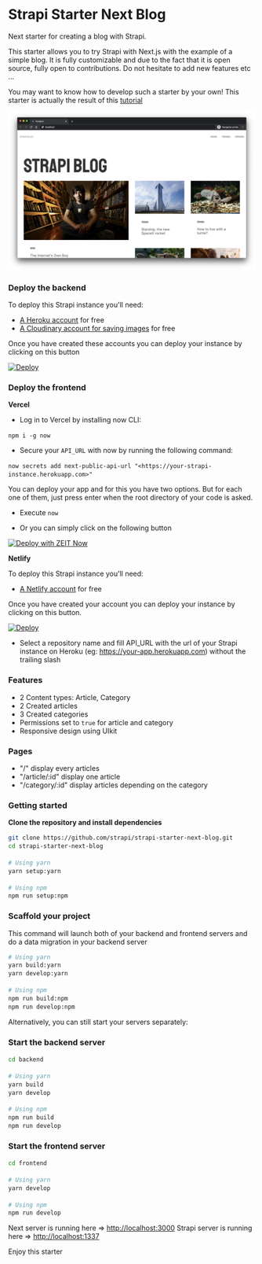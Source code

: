 # Strapi Starter Next Blog

Next starter for creating a blog with Strapi.

This starter allows you to try Strapi with Next.js with the example of a simple blog. It is fully customizable and due to the fact that it is open source, fully open to contributions. Do not hesitate to add new features etc ...

You may want to know how to develop such a starter by your own! This starter is actually the result of this [tutorial](https://strapi.io/blog/build-a-blog-with-next-react-js-strapi-and-apollo)

![screenshot image](/screenshot.png)

### Deploy the backend

To deploy this Strapi instance you'll need:

- [A Heroku account](https://signup.heroku.com/) for free
- [A Cloudinary account for saving images](https://cloudinary.com/users/register/free) for free

Once you have created these accounts you can deploy your instance by clicking on this button

[![Deploy](https://www.herokucdn.com/deploy/button.svg)](https://heroku.com/deploy?template=https://github.com/strapi/strapi-starter-next-blog)

### Deploy the frontend

**Vercel**

  - Log in to Vercel by installing now CLI:

  `npm i -g now`

  - Secure your `API_URL` with now by running the following command:

  `now secrets add next-public-api-url "<https://your-strapi-instance.herokuapp.com>"`

You can deploy your app and for this you have two options. But for each one of them, just press enter when the root directory of your code is asked.

  - Execute `now`

  - Or you can simply click on the following button

[![Deploy with ZEIT Now](https://zeit.co/button)](https://zeit.co/new/project?template=https://github.com/strapi/strapi-starter-next-blog)

**Netlify**

To deploy this Strapi instance you'll need:

  - [A Netlify account](https://app.netlify.com/signup) for free

Once you have created your account you can deploy your instance by clicking on this button.

[![Deploy](https://www.netlify.com/img/deploy/button.svg)](https://app.netlify.com/start/deploy?repository=https://github.com/strapi/strapi-starter-next-blog)

  - Select a repository name and fill API_URL with the url of your Strapi instance on Heroku (eg: https://your-app.herokuapp.com) without the trailing slash

### Features

  - 2 Content types: Article, Category
  - 2 Created articles
  - 3 Created categories
  - Permissions set to `true` for article and category
  - Responsive design using UIkit

### Pages

  - "/" display every articles
  - "/article/:id" display one article
  - "/category/:id" display articles depending on the category

### Getting started

**Clone the repository and install dependencies**

```bash
git clone https://github.com/strapi/strapi-starter-next-blog.git
cd strapi-starter-next-blog

# Using yarn
yarn setup:yarn

# Using npm
npm run setup:npm
```

### Scaffold your project

This command will launch both of your backend and frontend servers and do a data migration in your backend server

```bash
# Using yarn
yarn build:yarn
yarn develop:yarn

# Using npm
npm run build:npm
npm run develop:npm
```

Alternatively, you can still start your servers separately:

### Start the backend server

```bash
cd backend

# Using yarn
yarn build
yarn develop

# Using npm
npm run build
npm run develop
```

### Start the frontend server

```bash
cd frontend

# Using yarn
yarn develop

# Using npm
npm run develop
```

Next server is running here => [http://localhost:3000](http://localhost:3000)
Strapi server is running here => [http://localhost:1337](http://localhost:1337)

Enjoy this starter
